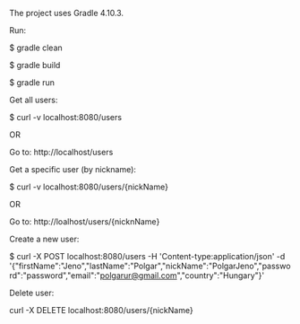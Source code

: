 The project uses Gradle 4.10.3.

Run:

$ gradle clean

$ gradle build

$ gradle run



Get all users:

$ curl -v localhost:8080/users

OR

Go to: http://localhost/users

Get a specific user (by nickname):

$ curl -v localhost:8080/users/{nickName}

OR

Go to: http://loalhost/users/{nicknName}

Create a new user:

$ curl -X POST localhost:8080/users -H 'Content-type:application/json' -d '{"firstName":"Jeno","lastName":"Polgar","nickName":"PolgarJeno","password":"password","email":"polgarur@gmail.com","country":"Hungary"}'

Delete user:

curl -X DELETE localhost:8080/users/{nickName}
